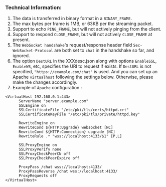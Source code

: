 ### Technical Information:   

  1. The data is transferred in binary format in a `BINARY_FRAME`.
  2. The max bytes per frame is 1MB, or 63KB per the streaming packet.
  3. Support to echo `PING_FRAME`, but will not actively pinging from the client.   
  4. Support to respond `CLOSE_FRAME`, but will not actively `CLOSE_FRAME` at present.   
  5. The `WebSocket handshake`'s request/response header field `Sec-WebSocket-Protocol` are both set to `chat` in the handshake so far, and ignored.
  6. The option `DestURL` in the XXXdesc.json along with options `EnableSSL`, `EnableWS`, etc, specifies the URI to request if exists. If `DestURL` is not specified, `"https://example.com/chat"` is used. And you can set up an Apache `virtualhost` following the settings below. Otherwise, please make the changes accordingly.
  7. Example of `Apache` configuration :
  ```
  <VirtualHost 192.168.0.1:443>
        ServerName "server.example.com"
        SSLEngine on
        SSLCertificateFile "/etc/pki/tls/certs/httpd.crt"
        SSLCertificateKeyFile "/etc/pki/tls/private/httpd.key"

        RewriteEngine on
        RewriteCond ${HTTP:Upgrade} websocket [NC]
        RewriteCond ${HTTP:Connection} upgrade [NC]
        RewriteRule .* "wss://localhost:4133/$1" [P,L]

        SSLProxyEngine on
        SSLProxyVerify none
        SSLProxyCheckPeerCN off
        SSLProxyCheckPeerExpire off

        ProxyPass /chat wss://localhost:4133/
        ProxyPassReverse /chat wss://localhost:4133/
        ProxyRequests off
</VirtualHost>
```


  
  
